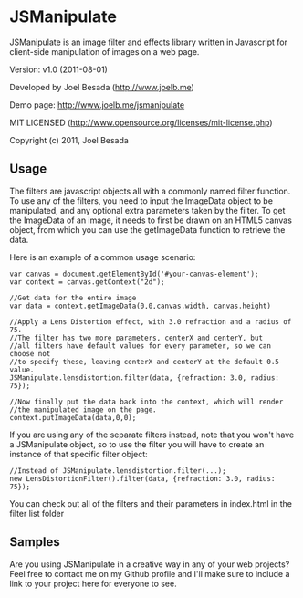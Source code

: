 JSManipulate 
============
JSManipulate is an image filter and effects library written in Javascript for
client-side manipulation of images on a web page.

Version: v1.0 (2011-08-01)

Developed by Joel Besada (http://www.joelb.me)

Demo page: http://www.joelb.me/jsmanipulate

MIT LICENSED (http://www.opensource.org/licenses/mit-license.php)

Copyright (c) 2011, Joel Besada

Usage
------

The filters are javascript objects all with a commonly named filter function.
To use any of the filters, you need to input the ImageData object to be manipulated, and any
optional extra parameters taken by the filter. To get the ImageData of an image, 
it needs to first be drawn on an HTML5 canvas object, from which you can use the
getImageData function to retrieve the data.

Here is an example of a common usage scenario:

	var canvas = document.getElementById('#your-canvas-element');
	var context = canvas.getContext("2d");
	
	//Get data for the entire image
	var data = context.getImageData(0,0,canvas.width, canvas.height) 
	
	//Apply a Lens Distortion effect, with 3.0 refraction and a radius of 75.
	//The filter has two more parameters, centerX and centerY, but
	//all filters have default values for every parameter, so we can choose not
	//to specify these, leaving centerX and centerY at the default 0.5 value.
	JSManipulate.lensdistortion.filter(data, {refraction: 3.0, radius: 75}); 

	//Now finally put the data back into the context, which will render
	//the manipulated image on the page.
	context.putImageData(data,0,0);

If you are using any of the separate filters instead, note that you won't have a JSManipulate
object, so to use the filter you will have to create an instance of that specific filter object:
	
	//Instead of JSManipulate.lensdistortion.filter(...);
	new LensDistortionFilter().filter(data, {refraction: 3.0, radius: 75}); 

You can check out all of the filters and their parameters in index.html in the filter list folder

Samples
---------

Are you using JSManipulate in a creative way in any of your web projects? Feel free to contact me on my
Github profile and I'll make sure to include a link to your project here for everyone to see.
 
